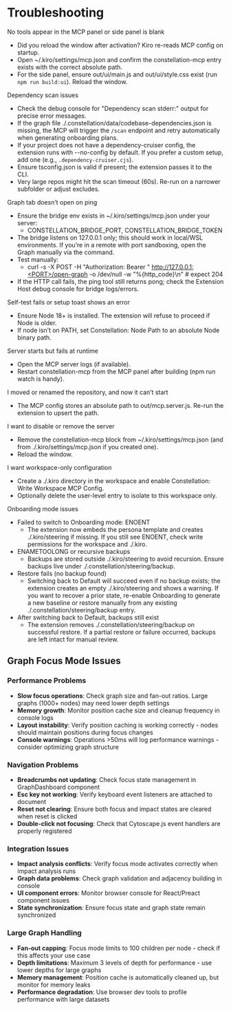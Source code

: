 # Troubleshooting

No tools appear in the MCP panel or side panel is blank
- Did you reload the window after activation? Kiro re-reads MCP config on startup.
- Open ~/.kiro/settings/mcp.json and confirm the constellation-mcp entry exists with the correct absolute path.
- For the side panel, ensure out/ui/main.js and out/ui/style.css exist (run `npm run build:ui`). Reload the window.

Dependency scan issues
- Check the debug console for "Dependency scan stderr:" output for precise error messages.
- If the graph file ./.constellation/data/codebase-dependencies.json is missing, the MCP will trigger the `/scan` endpoint and retry automatically when generating onboarding plans.
- If your project does not have a dependency-cruiser config, the extension runs with --no-config by default. If you prefer a custom setup, add one (e.g., `.dependency-cruiser.cjs`).
- Ensure tsconfig.json is valid if present; the extension passes it to the CLI.
- Very large repos might hit the scan timeout (60s). Re-run on a narrower subfolder or adjust excludes.

Graph tab doesn’t open on ping
- Ensure the bridge env exists in ~/.kiro/settings/mcp.json under your server:
  - CONSTELLATION_BRIDGE_PORT, CONSTELLATION_BRIDGE_TOKEN
- The bridge listens on 127.0.0.1 only; this should work in local/WSL environments. If you’re in a remote with port sandboxing, open the Graph manually via the command.
- Test manually:
  - curl -s -X POST -H "Authorization: Bearer <TOKEN>" http://127.0.0.1:<PORT>/open-graph -o /dev/null -w "%{http_code}\n"  # expect 204
- If the HTTP call fails, the ping tool still returns pong; check the Extension Host debug console for bridge logs/errors.

Self-test fails or setup toast shows an error
- Ensure Node 18+ is installed. The extension will refuse to proceed if Node is older.
- If node isn’t on PATH, set Constellation: Node Path to an absolute Node binary path.

Server starts but fails at runtime
- Open the MCP server logs (if available).
- Restart constellation-mcp from the MCP panel after building (npm run watch is handy).

I moved or renamed the repository, and now it can’t start
- The MCP config stores an absolute path to out/mcp.server.js. Re-run the extension to upsert the path.

I want to disable or remove the server
- Remove the constellation-mcp block from ~/.kiro/settings/mcp.json (and from ./.kiro/settings/mcp.json if you created one).
- Reload the window.

I want workspace-only configuration
- Create a ./.kiro directory in the workspace and enable Constellation: Write Workspace MCP Config.
- Optionally delete the user-level entry to isolate to this workspace only.

Onboarding mode issues
- Failed to switch to Onboarding mode: ENOENT
  - The extension now embeds the persona template and creates ./.kiro/steering if missing. If you still see ENOENT, check write permissions for the workspace and ./.kiro.
- ENAMETOOLONG or recursive backups
  - Backups are stored outside ./.kiro/steering to avoid recursion. Ensure backups live under ./.constellation/steering/backup.
- Restore fails (no backup found)
  - Switching back to Default will succeed even if no backup exists; the extension creates an empty ./.kiro/steering and shows a warning. If you want to recover a prior state, re-enable Onboarding to generate a new baseline or restore manually from any existing ./.constellation/steering/backup entry.
- After switching back to Default, backups still exist
  - The extension removes ./.constellation/steering/backup on successful restore. If a partial restore or failure occurred, backups are left intact for manual review.

## Graph Focus Mode Issues

### Performance Problems
- **Slow focus operations**: Check graph size and fan-out ratios. Large graphs (1000+ nodes) may need lower depth settings
- **Memory growth**: Monitor position cache size and cleanup frequency in console logs
- **Layout instability**: Verify position caching is working correctly - nodes should maintain positions during focus changes
- **Console warnings**: Operations >50ms will log performance warnings - consider optimizing graph structure

### Navigation Problems
- **Breadcrumbs not updating**: Check focus state management in GraphDashboard component
- **Esc key not working**: Verify keyboard event listeners are attached to document
- **Reset not clearing**: Ensure both focus and impact states are cleared when reset is clicked
- **Double-click not focusing**: Check that Cytoscape.js event handlers are properly registered

### Integration Issues
- **Impact analysis conflicts**: Verify focus mode activates correctly when impact analysis runs
- **Graph data problems**: Check graph validation and adjacency building in console
- **UI component errors**: Monitor browser console for React/Preact component issues
- **State synchronization**: Ensure focus state and graph state remain synchronized

### Large Graph Handling
- **Fan-out capping**: Focus mode limits to 100 children per node - check if this affects your use case
- **Depth limitations**: Maximum 3 levels of depth for performance - use lower depths for large graphs
- **Memory management**: Position cache is automatically cleaned up, but monitor for memory leaks
- **Performance degradation**: Use browser dev tools to profile performance with large datasets

